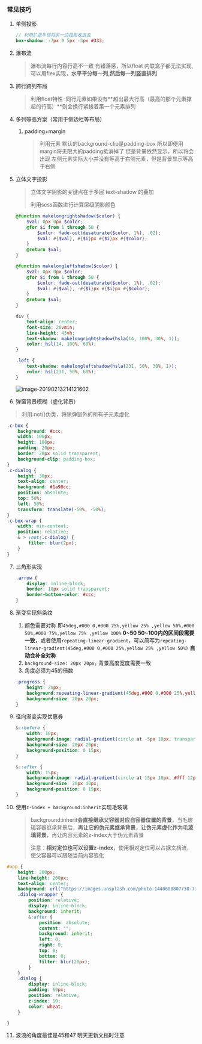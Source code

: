
### 常见技巧

1. 单侧投影

   ```scss
   // 利用扩张半径将另一边投影收进去
   box-shadow: -7px 0 5px -5px #333;
   ```

2. 瀑布流

   >瀑布流每行内容行高不一致 有错落感，所以float 内联盒子都无法实现,可以用flex实现，**水平平分每一列,然后每一列竖直排列**

3. 跨行跨列布局

   >利用float特性 :同行元素如果没有**超出最大行高（最高的那个元素撑起的行高）**则会换行紧接着第一个元素排列  

4. 多列等高方案（常用于侧边栏等布局）

   1. padding+margin

      > 利用元素 默认的background-clip是padding-box 所以即便用margin将无限大的padding抵消掉了 但是背景依然显示，所以将会出现 左侧元素实际大小并没有等高于右侧元素，但是背景显示等高于右侧

5. 立体文字投影

   > 立体文字阴影的关键点在于多层 text-shadow 的叠加
   >
   > 利用scss函数进行计算层级阴影颜色

   ```scss
   @function makelongrightshadow($color) {
       $val: 0px 0px $color;
       @for $i from 1 through 50 {
           $color: fade-out(desaturate($color, 1%), .02);
           $val: #{$val}, #{$i}px #{$i}px #{$color};
       }
       @return $val;
   }
   
   @function makelongleftshadow($color) {
       $val: 0px 0px $color;
       @for $i from 1 through 50 {
           $color: fade-out(desaturate($color, 1%), .02);
           $val: #{$val}, -#{$i}px #{$i}px #{$color};
       }
       @return $val;
   }
   
   div {
       text-align: center;
       font-size: 20vmin;
       line-height: 45vh;
       text-shadow: makelongrightshadow(hsla(14, 100%, 30%, 1));
       color: hsl(14, 100%, 60%);
   }
   
   .left {
       text-shadow: makelongleftshadow(hsla(231, 50%, 30%, 1));
       color: hsl(231, 50%, 60%);
   }
   ```

   ![image-20190213214121602](/Users/adamvijay/Documents/markdown_笔记/学习笔记/assets/image-20190213214121602.png)

   

6. 弹窗背景模糊（虚化背景）

> 利用:not()伪类，将除弹窗外的所有子元素虚化

```scss
.c-box {
    background: #ccc;
    width: 100px;
    height: 100px;
    padding: 20px;
    border: 20px solid transparent;
    background-clip: padding-box;
}
.c-dialog {
    height: 30px;
    text-align: center;
    background: #1a98cc;
    position: absolute;
    top: 50%;
    left: 50%;
    transform: translate(-50%, -50%);
}
.c-box-wrap {
    width: min-content;
    position: relative;
    & > :not(.c-dialog) {
        filter: blur(2px);
    }
}
```

7. 三角形实现

   ```scss
   .arrow {
       display: inline-block;
       border: 10px solid transparent;
       border-bottom-color: #ccc;
   }
   ```

8. 渐变实现斜条纹

   1. 颜色需要对称 即`45deg,#000 0,#000 25%,yellow 25% ,yellow 50%,#000 50%,#000 75%,yellow 75% ,yellow 100%` **0~50 50~100内的区间段需要一致**，或者使用`repeating-linear-gradient`，可以简写为`repeating-linear-gradient(45deg,#000 0,#000 25%,yellow 25% ,yellow 50%)` **自动会补全对称**
   2. `background-size: 20px 20px;` 背景高度宽度需要一致
   3. 角度必须为45的倍数

   ```scss
   .progress {
       height: 20px;
       background:repeating-linear-gradient(45deg,#000 0,#000 25%,yellow 25% ,yellow 50%);
       background-size: 20px 20px;
   }
   ```

9. 径向渐变实现优惠券

   ```scss
   &::before {
       width: 10px;
       background-image: radial-gradient(circle at -5px 10px, transparent 12px, #fff 13px, #fff 0px);
       background-size: 20px 20px;
       background-position: 0 15px;
   }
   
   &::after {
       width: 15px;
       background-image: radial-gradient(circle at 15px 10px, #fff 12px, transparent 13px, transparent 0px);
       background-size: 20px 40px;
       background-position: 0 15px;
   }
   ```

10. 使用`z-index + background:inherit`实现毛玻璃

    > background:inherit**会直接继承父容器对应自容器位置的背景**，当毛玻璃容器继承背景后，**再让它的伪元素继承背景，让伪元素虚化作为毛玻璃背景**，再让内容元素的z-index大于伪元素背景
    >
    > 注意：**相对定位也可以设置z-index**，使用相对定位可以占据文档流，使父容器可以跟随当前内容变化

```scss
#app {
    height: 200px;
    line-height: 200px;
    text-align: center;
    background: url("https://images.unsplash.com/photo-1440688807730-73e4e2169fb8?dpr=1&auto=format&fit=crop&w=1500&h=1001&q=80&cs=tinysrgb&crop=");
    .dialog-wrapper {
        position: relative;
        display: inline-block;
        background: inherit;
        &:after {
            position: absolute;
            content: "";
            background: inherit;
            left: 0;
            right: 0;
            top: 0;
            bottom: 0;
            filter: blur(20px);
        }
    }
    .dialog {
        display: inline-block;
        padding: 60px;
        position: relative;
        z-index: 10;
        color: wheat;
    }

}
```

11. 波浪的角度最佳是45和47 明天更新文档时注意